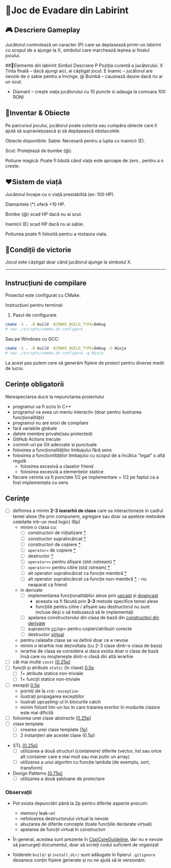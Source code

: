 # 🧩Joc de Evadare din Labirint


## 🎮 Descriere Gameplay
Jucătorul controlează un caracter (P) care se deplasează printr-un labirint cu scopul de a ajunge la X, simbolul care marchează ieșirea și finalul jocului.


##🧱Elemente din labirint
Simbol	Descriere
P	Poziția curentă a jucătorului.
X	Ținta finală – dacă ajungi aici, ai câștigat jocul.
E	Inamic – jucătorul are nevoie de o sabie pentru a învinge.
@	Bombă – cauzează daune dacă nu ai un scut.
*	Diamant – crește viața jucătorului cu 10 puncte si adauga la comoara 100 RONI


## 🎒Inventar & Obiecte
Pe parcursul jocului, jucătorul poate colecta sau cumpăra obiecte care îl ajută să supraviețuiască și să depășească obstacolele.

Obiecte disponibile:
Sabie: Necesară pentru a lupta cu inamicii (E).

Scut: Protejează de bombe (@).

Potiune magică: Poate fi băută când viața este aproape de zero , pentru a o creste.

## ❤️Sistem de viață
Jucătorul începe cu o viață prestabilită (ex: 100 HP).

Diamantele (*) oferă +10 HP.

Bombe (@) scad HP dacă nu ai scut.

Inamicii (E) scad HP dacă nu ai sabie.

Potiunea poate fi folosită pentru a restaura viata.


## 🏁Condiții de victorie
Jocul este câștigat doar când jucătorul ajunge la simbolul X.


***


## Instrucțiuni de compilare

Proiectul este configurat cu CMake.

Instrucțiuni pentru terminal:

1. Pasul de configurare
```sh
cmake -S . -B build -DCMAKE_BUILD_TYPE=Debug
# sau ./scripts/cmake.sh configure
```

Sau pe Windows cu GCC:
```sh
cmake -S . -B build -DCMAKE_BUILD_TYPE=Debug -G Ninja
# sau ./scripts/cmake.sh configure -g Ninja
```

La acest pas putem cere să generăm fișiere de proiect pentru diverse medii de lucru.

## Cerințe obligatorii

Nerespectarea duce la nepunctarea proiectului

  - programul va fi scris în C++
  - programul va avea un meniu interactiv (doar pentru ilustrarea funcționalității)
  - programul nu are erori de compilare
  - fară variabile globale
  - datele membre private(sau protected)
  - GitHub Actions trecute
  - commit-uri pe Git adecvate si punctuale
  - folosirea a funcționalităților limbajului fără sens
  - folosirea a funcționlităților limbajului cu scopul de a încălca "legal" o altă regulă
      - folosirea excesivă a claselor friend
      - folosirea excesviă a elementelor statice
  - fiecare cerinta va fi punctate 1/2 pe implementare + 1/2 pe faptul ca a fost implementata cu sens

## Cerințe
- [ ] definirea a minim **2-3 ieararhii de clase** care sa interactioneze in cadrul temei alese (fie prin compunere, agregare sau doar sa apeleze metodele celeilalte intr-un mod logic) (6p)
  - minim o clasa cu:
    - [ ] constructori de inițializare [*](https://github.com/Ionnier/poo/tree/main/labs/L02#crearea-obiectelor)
    - [ ] constructor supraîncărcat [*](https://github.com/Ionnier/poo/tree/main/labs/L02#supra%C3%AEnc%C4%83rcarea-func%C8%9Biilor)
    - [ ] constructori de copiere [*](https://github.com/Ionnier/poo/tree/main/labs/L02#crearea-obiectelor)
    - [ ] `operator=` de copiere [*](https://github.com/Ionnier/poo/tree/main/labs/L02#supra%C3%AEnc%C4%83rcarea-operatorilor)
    - [ ] destructor [*](https://github.com/Ionnier/poo/tree/main/labs/L02#crearea-obiectelor)
    - [ ] `operator<<` pentru afișare (std::ostream) [*](https://github.com/Ionnier/poo/blob/main/labs/L02/fractie.cpp#L123)
    - [ ] `operator>>` pentru citire (std::istream) [*](https://github.com/Ionnier/poo/blob/main/labs/L02/fractie.cpp#L128)
    - [ ] alt operator supraîncărcat ca funcție membră [*](https://github.com/Ionnier/poo/blob/main/labs/L02/fractie.cpp#L32)
    - [ ] alt operator supraîncărcat ca funcție non-membră [*](https://github.com/Ionnier/poo/blob/main/labs/L02/fractie.cpp#L39) - nu neaparat ca friend
  - in derivate
      - [ ] implementarea funcționalităților alese prin [upcast](https://github.com/Ionnier/poo/tree/main/labs/L04#solu%C8%9Bie-func%C8%9Bii-virtuale-late-binding) și [downcast](https://github.com/Ionnier/poo/tree/main/labs/L04#smarter-downcast-dynamic-cast)
        - aceasta va fi făcută prin **2-3** metode specifice temei alese
        - funcțiile pentru citire / afișare sau destructorul nu sunt incluse deși o să trebuiască să le implementați 
      - [ ] apelarea constructorului din clasa de bază din [constructori din derivate](https://github.com/Ionnier/poo/tree/main/labs/L04#comportamentul-constructorului-la-derivare)
      - [ ] suprascris [cc](https://github.com/Ionnier/poo/tree/main/labs/L04#comportamentul-constructorului-de-copiere-la-derivare)/op= pentru copieri/atribuiri corecte
      - [ ] destructor [virtual](https://github.com/Ionnier/poo/tree/main/labs/L04#solu%C8%9Bie-func%C8%9Bii-virtuale-late-binding)
  - pentru celelalte clase se va definii doar ce e nevoie
  - minim o ierarhie mai dezvoltata (cu 2-3 clase dintr-o clasa de baza)
  - ierarhie de clasa se considera si daca exista doar o clasa de bază însă care nu moștenește dintr-o clasă din altă ierarhie
- [ ] cât mai multe `const` [(0.25p)](https://github.com/Ionnier/poo/tree/main/labs/L04#reminder-const-everywhere)
- [ ] funcții și atribute `static` (în clase) [0.5p](https://github.com/Ionnier/poo/tree/main/labs/L04#static)
  - [ ] 1+ atribute statice non-triviale 
  - [ ] 1+ funcții statice non-triviale
- [ ] excepții [0.5p](https://github.com/Ionnier/poo/tree/main/labs/L04#exception-handling)
  - porniți de la `std::exception`
  - ilustrați propagarea excepțiilor
  - ilustrati upcasting-ul în blocurile catch
  - minim folosit într-un loc în care tratarea erorilor în modurile clasice este mai dificilă
- [ ] folosirea unei clase abstracte [(0.25p)](https://github.com/Ionnier/poo/tree/main/labs/L04#clase-abstracte)
 - [ ] clase template
   - [ ] crearea unei clase template [(1p)](https://github.com/Ionnier/poo/tree/main/labs/L08)
   - [ ] 2 instanțieri ale acestei clase (0.5p)
 - STL [(0.25p)](https://github.com/Ionnier/poo/tree/main/labs/L07#stl)
   - [ ] utilizarea a două structuri (containere) diferite (vector, list sau orice alt container care e mai mult sau mai putin un array)
   - [ ] utilizarea a unui algoritm cu funcție lambda (de exemplu, sort, transform)
 - Design Patterns [(0.75p)](https://github.com/Ionnier/poo/tree/main/labs/L08)
   - [ ] utilizarea a două șabloane de proiectare

### Observații

* Pot exista depunctări până la 2p pentru diferite aspecte precum:
  - memory leak-uri
  - nefolosirea destructorului virtual la nevoie
  - abuzarea de diferite concepte (toate funcțiile declarate virtual)
  - apelarea de funcții virtual în constructori

* În general, acestea sunt prezente în [CppCoreGuideline](https://github.com/isocpp/CppCoreGuidelines/blob/master/CppCoreGuidelines.md), dar nu e nevoie să parcurgeți documentul, doar să scrieți codul suficient de organizat

* folderele `build/` și `install_dir/` sunt adăugate în fișierul `.gitignore` deoarece
conțin fișiere generate și nu ne ajută să le versionăm.

